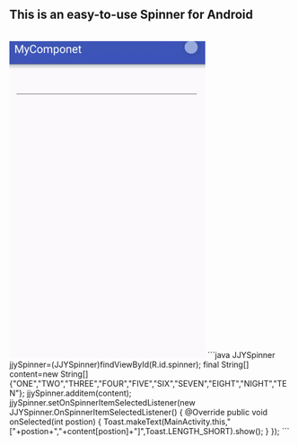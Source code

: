 ## This is an easy-to-use Spinner for Android
</br>
<img src="https://github.com/yeleaveszi/JJYSpinner/blob/master/spinner.gif">
```java
        JJYSpinner jjySpinner=(JJYSpinner)findViewById(R.id.spinner);
        final String[] content=new String[]{"ONE","TWO","THREE","FOUR","FIVE","SIX","SEVEN","EIGHT","NIGHT","TEN"};
        jjySpinner.additem(content);
        jjySpinner.setOnSpinnerItemSelectedListener(new JJYSpinner.OnSpinnerItemSelectedListener() {
            @Override
            public void onSelected(int postion) {
                Toast.makeText(MainActivity.this,"["+postion+","+content[postion]+"]",Toast.LENGTH_SHORT).show();
            }
        });
```
